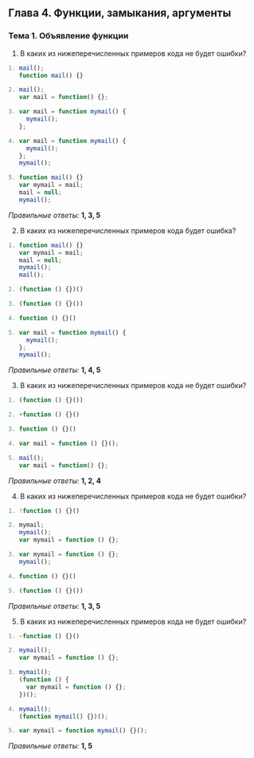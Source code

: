 ## Глава 4. Функции, замыкания, аргументы
### Тема 1. Объявление функции
1. В каких из нижеперечисленных примеров кода не будет ошибки?
  ```javascript
  1. mail();
     function mail() {}
  ```
  ```javascript
  2. mail();
     var mail = function() {};
  ```
  ```javascript
  3. var mail = function mymail() {
       mymail();
     };
  ```
  ```javascript
  4. var mail = function mymail() {
       mymail();
     };
     mymail();
  ```
  ```javascript
  5. function mail() {}
     var mymail = mail;
     mail = null;
     mymail();
  ```
  
  *Правильные ответы:* **1, 3, 5**

2. В каких из нижеперечисленных примеров кода будет ошибка?
  ```javascript
  1. function mail() {}
     var mymail = mail;
     mail = null;
     mymail();
     mail();
  ```
  ```javascript
  2. (function () {})()
  ```
  ```javascript
  3. (function () {}())
  ```
  ```javascript
  4. function () {}()
  ```
  ```javascript
  5. var mail = function mymail() {
       mymail();
     };
     mymail();
  ```
  
  *Правильные ответы:* **1, 4, 5**
  
3. В каких из нижеперечисленных примеров кода не будет ошибки?
  ```javascript
  1. (function () {}())
  ```
  ```javascript
  2. +function () {}()
  ```
  ```javascript
  3. function () {}()
  ```
  ```javascript
  4. var mail = function () {}();
  ```
  ```javascript
  5. mail();
     var mail = function() {};
  ```
  
  *Правильные ответы:* **1, 2, 4**
  
4. В каких из нижеперечисленных примеров кода не будет ошибки?
  ```javascript
  1. !function () {}()
  ```
  ```javascript
  2. mymail;
     mymail();
     var mymail = function () {};
  ```
  ```javascript
  3. var mymail = function () {};
     mymail();
  ```
  ```javascript
  4. function () {}()
  ```
  ```javascript
  5. (function () {}())
  ```
  
  *Правильные ответы:* **1, 3, 5**
  
5. В каких из нижеперечисленных примеров кода не будет ошибки?
  ```javascript
  1. ~function () {}()
  ```
  ```javascript
  2. mymail();
     var mymail = function () {};
  ```
  ```javascript
  3. mymail();
     (function () {
       var mymail = function () {}; 
     })();
  ```
  ```javascript
  4. mymail();
     (function mymail() {})();
  ```
  ```javascript
  5. var mymail = function mymail() {}();
  ```
  
  *Правильные ответы:* **1, 5**